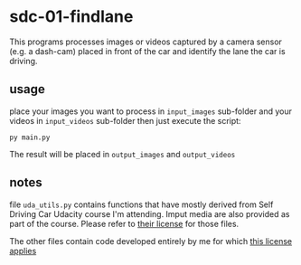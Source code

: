 # sdc-01-findlane

This programs processes images or videos captured by a camera sensor (e.g. a dash-cam) placed in front of the car
and identify the lane the car is driving.

## usage

place your images you want to process in `input_images` sub-folder and your videos in `input_videos` sub-folder then just execute the script:

```
py main.py
```

The result will be placed in `output_images` and `output_videos` 


## notes

file `uda_utils.py` contains functions that have mostly derived from Self Driving Car Udacity course I'm attending. Imput media are also provided as part of the course. Please refer to [their license](docs/UDACITY_LICENSE) for those files.

The other files contain code developed entirely by me for which [this license applies](LICENSE)
